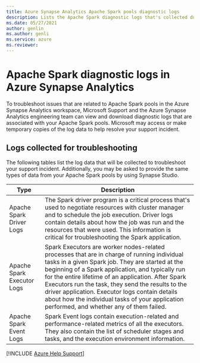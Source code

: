 ```yaml
---
title: Azure Synapse Analytics Apache Spark pools diagnostic logs
description: Lists the Apache Spark diagnostic logs that's collected during troubleshooting by Microsoft Support.
ms.date: 05/27/2021
author: genlin
ms.author: genli
ms.service: azure
ms.reviewer: 
---
```

# Apache Spark diagnostic logs in Azure Synapse Analytics

To troubleshoot issues that are related to Apache Spark pools in the Azure Synapse Analytics workspace, Microsoft Support and the Azure Synapse Analytics engineering team can view and download diagnostic logs that are associated with your Apache Spark pools. Microsoft may access or make temporary copies of the log data to help resolve your support incident.

## Logs collected for troubleshooting

The following tables list the log data that will be collected to troubleshoot your support incident. Additionally, you may be asked to provide the same types of data from your Apache Spark pools by using Synapse Studio.

|  Type |  Description |
|---|---|
| Apache Spark Driver Logs  |The Spark driver program is a critical process that's used to negotiate resources with cluster manager and to schedule the job execution. Driver logs contain details about how the job was run and the resources that were used. This information is critical for troubleshooting the Spark application.   |
|  Apache Spark Executor Logs |Spark Executors are worker nodes-related processes that are in charge of running individual tasks in a given Spark job. They are started at the beginning of a Spark application, and typically run for the entire lifetime of an application. After Spark Executors run the task, they send the results to the driver application. Executor logs contain details about how the individual tasks of your application performed, and whether any of them failed.   |
|  Apache Spark Event Logs | Spark Event logs contain execution-related and performance-related metrics of all the executors. They also contain the list of scheduler stages and tasks, and the execution environment information. |

[!INCLUDE [Azure Help Support](../../includes/azure-help-support.md)]

